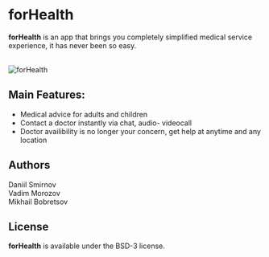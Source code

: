 # forHealth
**forHealth** is an app that brings you completely simplified medical service experience, it has never been so easy.
<br/>
<br/>

![forHealth](https://github.com/mishgunnumberone/forHealth/blob/master/facePic.png)

## Main Features:
- Medical advice for adults and children <br/>
- Contact a doctor instantly via chat, audio- videocall <br/>
- Doctor availibility is no longer your concern, get help at anytime and any location

## Authors
Daniil Smirnov <br/>
Vadim Morozov <br/>
Mikhail Bobretsov

## License

**forHealth** is available under the BSD-3 license.
